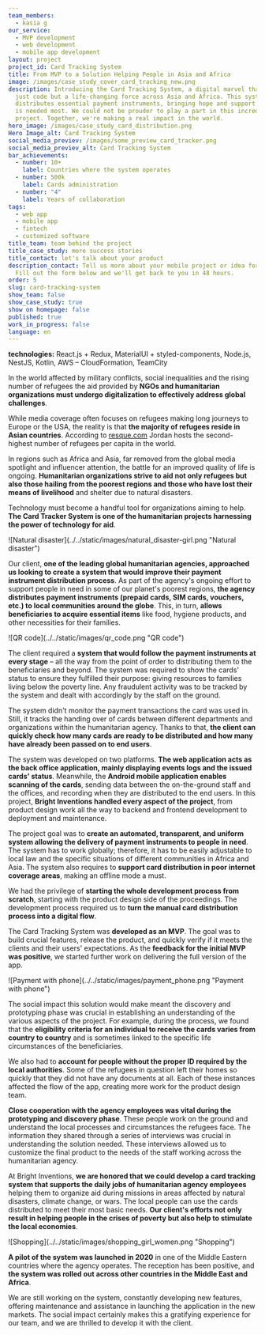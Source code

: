 ```yaml
---
team_members:
  - kasia g
our_service:
  - MVP development
  - web development
  - mobile app development
layout: project
project_id: Card Tracking System
title: From MVP to a Solution Helping People in Asia and Africa
image: /images/case_study_cover_card_tracking_new.png
description: Introducing the Card Tracking System, a digital marvel that is not
  just code but a life-changing force across Asia and Africa. This system
  distributes essential payment instruments, bringing hope and support where it
  is needed most. We could not be prouder to play a part in this incredible
  project. Together, we're making a real impact in the world.
hero_image: /images/case_study_card_distribution.png
Hero Image_alt: Card Tracking System
social_media_previev: /images/some_preview_card_tracker.png
social_media_previev_alt: Card Tracking System
bar_achievements:
  - number: 10+
    label: Countries where the system operates
  - number: 500k
    label: Cards administration
  - number: "4"
    label: Years of collaboration
tags:
  - web app
  - mobile app
  - fintech
  - customized software
title_team: team behind the project
title_case_study: more success stories
title_contact: let's talk about your product
description_contact: Tell us more about your mobile project or idea for an app.
  Fill out the form below and we'll get back to you in 48 hours.
order: 5
slug: card-tracking-system
show_team: false
show_case_study: true
show on homepage: false
published: true
work_in_progress: false
language: en
---
```

<TitleWithIcon sectionTitle="technologies" titleIcon="/images/skills.svg" titleIconAlt="technologies" />

<Gallery images='[{"src":"/images/react_stack_logo_update.svg","alt":"React"},{"src":"/images/node_stack_logosvg.svg","alt":"Node.js"},{"src":"/images/nestjs_stack_logo.svg","alt":"NestJS"},{"src":"/images/kotlin_new_stack_logo.svg","alt":"Kotlin"},{"src":"/images/aws_stack_logo.svg","alt":"AWS"}]' />

**technologies:** React.js + Redux, MaterialUI + styled-components, Node.js, NestJS, Kotlin, AWS – CloudFormation, TeamCity

<TitleWithIcon sectionTitle="harnessing the power of technology to aid" titleIcon="/images/icon_title_about.svg" titleIconAlt="Harnessing the power of technology to aid" />

In the world affected by military conflicts, social inequalities and the rising number of refugees the aid provided by **NGOs and humanitarian organizations must undergo digitalization to effectively address global challenges**.

While media coverage often focuses on refugees making long journeys to Europe or the USA, the reality is that **the majority of refugees reside in Asian countries**. According to [resque.com](https://www.rescue.org/article/facts-about-refugees-key-facts-faqs-and-statistics) Jordan hosts the second-highest number of refugees per capita in the world.

In regions such as Africa and Asia, far removed from the global media spotlight and influencer attention, the battle for an improved quality of life is ongoing. **Humanitarian organizations strive to aid not only refugees but also those hailing from the poorest regions and those who have lost their means of livelihood** and shelter due to natural disasters.

Technology must become a handful tool for organizations aiming to help. **The Card Tracker System is one of the humanitarian projects harnessing the power of technology for aid**.

<div className="image">![Natural disaster](../../static/images/natural_disaster-girl.png "Natural disaster")</div>

<TitleWithIcon sectionTitle="the story behind Card Tracking System" titleIcon="/images/icon_title_products.svg" titleIconAlt="The story behind Card Tracking System" />

Our client, **one of the leading global humanitarian agencies, approached us looking to create a system that would improve their payment instrument distribution process**. As part of the agency's ongoing effort to support people in need in some of our planet's poorest regions, **the agency distributes payment instruments (prepaid cards, SIM cards, vouchers, etc.) to local communities around the globe**. This, in turn, **allows beneficiaries to acquire essential items** like food, hygiene products, and other necessities for their families.

<div className="image">![QR code](../../static/images/qr_code.png "QR code")</div>

The client required a **system that would follow the payment instruments at every stage** – all the way from the point of order to distributing them to the beneficiaries and beyond. The system was required to show the cards' status to ensure they fulfilled their purpose: giving resources to families living below the poverty line. Any fraudulent activity was to be tracked by the system and dealt with accordingly by the staff on the ground.

The system didn't monitor the payment transactions the card was used in. Still, it tracks the handing over of cards between different departments and organizations within the humanitarian agency. Thanks to that, **the client can quickly check how many cards are ready to be distributed and how many have already been passed on to end users**.

The system was developed on two platforms. **The web application acts as the back office application, mainly displaying events logs and the issued cards' status**. Meanwhile, the **Android mobile application enables scanning of the cards**, sending data between the on-the-ground staff and the offices, and recording when they are distributed to the end users. In this project, **Bright Inventions handled every aspect of the project**, from product design work all the way to backend and frontend development to deployment and maintenance.

<AnchorLink href='#contactForm' text='let’s talk about your project'/>

<TitleWithIcon sectionTitle="goal: easy adjustment to local laws and regulations" titleIcon="/images/icon_title_goal.svg" titleIconAlt="Goal: easy adjustment to local laws and regulations" />

The project goal was to **create an automated, transparent, and uniform system allowing the delivery of payment instruments to people in need**. The system has to work globally; therefore, it has to be easily adjustable to local law and the specific situations of different communities in Africa and Asia. The system also requires to **support card distribution in poor internet coverage areas**, making an offline mode a must.

<TitleWithIcon sectionTitle="how did Bright Inventions help to make this system unique and live? " titleIcon="/images/gearwheel.svg" titleIconAlt="How did Bright Inventions help to make this system unique and live? " />

We had the privilege of **starting the whole development process from scratch**, starting with the product design side of the proceedings. The development process required us to **turn the manual card distribution process into a digital flow**.

The Card Tracking System was **developed as an MVP**. The goal was to build crucial features, release the product, and quickly verify if it meets the clients and their users' expectations. As the **feedback for the initial MVP was positive**, we started further work on delivering the full version of the app.

<div className="image">![Payment with phone](../../static/images/payment_phone.png "Payment with phone")</div>

<TitleWithIcon sectionTitle="responding to unique challenges refugees have to encounter" titleIcon="/images/clients_perspective_icon.svg" titleIconAlt="Responding to unique challenges refugees have to encounter" />

The social impact this solution would make meant the discovery and prototyping phase was crucial in establishing an understanding of the various aspects of the project. For example, during the process, we found that the **eligibility criteria for an individual to receive the cards varies from country to country** and is sometimes linked to the specific life circumstances of the beneficiaries.

We also had to **account for people without the proper ID required by the local authorities**. Some of the refugees in question left their homes so quickly that they did not have any documents at all. Each of these instances affected the flow of the app, creating more work for the product design team.

**Close cooperation with the agency employees was vital during the prototyping and discovery phase**. These people work on the ground and understand the local processes and circumstances the refugees face. The information they shared through a series of interviews was crucial in understanding the solution needed. These interviews allowed us to customize the final product to the needs of the staff working across the humanitarian agency.

<AnchorLink href='#contactForm' text='let’s talk about your project'/>

<TitleWithIcon sectionTitle="result of collaboration: a system with dozen implementations" titleIcon="/images/icon_result_svg.svg" titleIconAlt="Result of collaboration" />

At Bright Inventions, **we are honored that we could develop a card tracking system that supports the daily jobs of humanitarian agency employees** helping them to organize aid during missions in areas affected by natural disasters, climate change, or wars. The local people can use the cards distributed to meet their most basic needs. **Our client's efforts not only result in helping people in the crises of poverty but also help to stimulate the local economies**.

<div className="image">![Shopping](../../static/images/shopping_girl_women.png "Shopping")</div>

**A pilot of the system was launched in 2020** in one of the Middle Eastern countries where the agency operates. The reception has been positive, and **the system was rolled out across other countries in the Middle East and Africa**. 

We are still working on the system, constantly developing new features, offering maintenance and assistance in launching the application in the new markets. The social impact certainly makes this a gratifying experience for our team, and we are thrilled to develop it with the client.